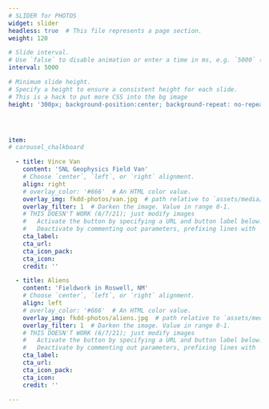 ```yaml
---
# SLIDER for PHOTOS
widget: slider
headless: true  # This file represents a page section.
weight: 120

# Slide interval.
# Use `false` to disable animation or enter a time in ms, e.g. `5000` (5s).
interval: 5000

# Minimum slide height.
# Specify a height to ensure a consistent height for each slide.
# This is a hack to put more CSS into the bg image
height: '300px; background-position:center; background-repeat: no-repeat; background-size: cover'




item:
# carousel_chalkboard

  - title: Vince Van
    content: 'SNL Geophysics Field Van'
    # Choose `center`, `left`, or `right` alignment.
    align: right
    # overlay_color: '#666'  # An HTML color value.
    overlay_img: fkdd-photos/van.jpg  # path relative to `assets/media/` folder
    overlay_filter: 1  # Darken the image. Value in range 0-1.
    # THIS DOESN'T WORK (6/7/21); just modify images
    #   Activate the button by specifying a URL and button label below.
    #   Deactivate by commenting out parameters, prefixing lines with `#`.
    cta_label: 
    cta_url: 
    cta_icon_pack: 
    cta_icon: 
    credit: ''

  - title: Aliens
    content: 'Fieldwork in Roswell, NM'
    # Choose `center`, `left`, or `right` alignment.
    align: left
    # overlay_color: '#666'  # An HTML color value.
    overlay_img: fkdd-photos/aliens.jpg  # path relative to `assets/media/` folder
    overlay_filter: 1  # Darken the image. Value in range 0-1.
    # THIS DOESN'T WORK (6/7/21); just modify images
    #   Activate the button by specifying a URL and button label below.
    #   Deactivate by commenting out parameters, prefixing lines with `#`.
    cta_label: 
    cta_url:
    cta_icon_pack: 
    cta_icon: 
    credit: ''

---
```


